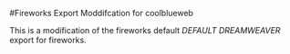 #Fireworks Export Moddifcation for coolblueweb

This is a modification of the fireworks default <em>DEFAULT DREAMWEAVER</em> export for fireworks.

